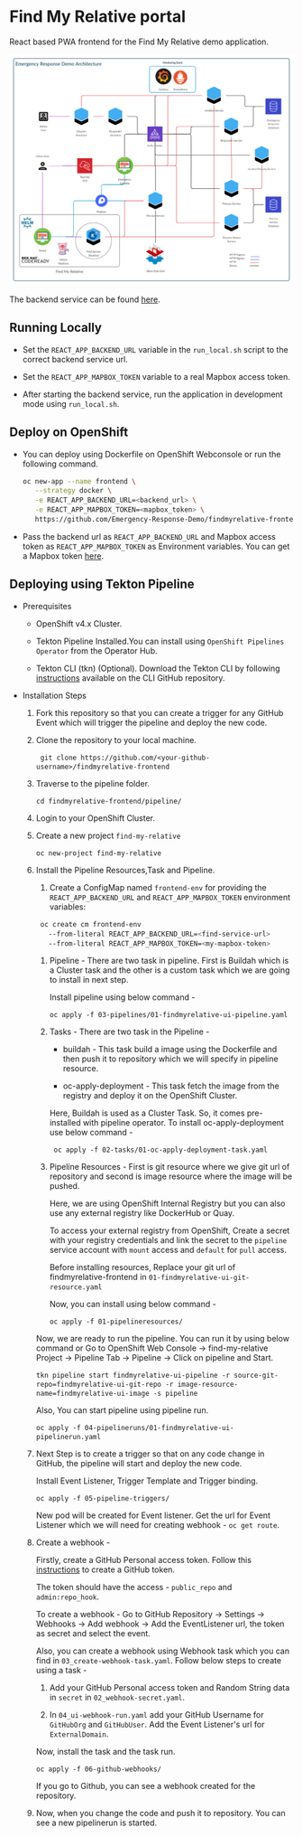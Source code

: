 # Find My Relative portal

React based PWA frontend for the Find My Relative demo application.

![Architecture](/resources/architecture.jpg)

The backend service can be found [here](https://github.com/Emergency-Response-Demo/find-service).

## Running Locally

* Set the `REACT_APP_BACKEND_URL` variable in the `run_local.sh` script to the correct backend service url.

* Set the `REACT_APP_MAPBOX_TOKEN` variable to a real Mapbox access token.

* After starting the backend service, run the application in development mode using `run_local.sh`.

## Deploy on OpenShift

* You can deploy using Dockerfile on OpenShift Webconsole or run the following command.
  
  ```bash
  oc new-app --name frontend \
     --strategy docker \
     -e REACT_APP_BACKEND_URL=<backend_url> \
     -e REACT_APP_MAPBOX_TOKEN=<mapbox_token> \
     https://github.com/Emergency-Response-Demo/findmyrelative-frontend
  ```
  
* Pass the backend url as `REACT_APP_BACKEND_URL` and Mapbox access token as `REACT_APP_MAPBOX_TOKEN` as Environment variables. You can get a Mapbox token [here](https://account.mapbox.com/).

## Deploying using Tekton Pipeline

* Prerequisites

    - OpenShift v4.x Cluster.
     
    - Tekton Pipeline Installed.You can install using `OpenShift Pipelines Operator` from the Operator Hub.
    
    - Tekton CLI (tkn) (Optional). Download the Tekton CLI by following [instructions](https://github.com/tektoncd/cli#installing-tkn) available on the CLI GitHub repository.

* Installation Steps

    1. Fork this repository so that you can create a trigger for any GitHub Event which will trigger the pipeline and deploy the new code.
    
    2. Clone the repository to your local machine.
    
       ```
        git clone https://github.com/<your-github-username>/findmyrelative-frontend
       ```
    
    3. Traverse to the pipeline folder.
    
        ```
        cd findmyrelative-frontend/pipeline/
        ```
        
    4. Login to your OpenShift Cluster.
    
    5. Create a new project `find-my-relative`
    
       ```
       oc new-project find-my-relative
       ```
    
    6. Install the Pipeline Resources,Task and Pipeline.
    
        1. Create a ConfigMap named `frontend-env` for providing the `REACT_APP_BACKEND_URL` and `REACT_APP_MAPBOX_TOKEN` environment variables:
        ```bash
         oc create cm frontend-env
           --from-literal REACT_APP_BACKEND_URL=<find-service-url>
           --from-literal REACT_APP_MAPBOX_TOKEN=<my-mapbox-token>
        ```

        1. Pipeline - There are two task in pipeline. First is Buildah which is a Cluster task and the other is a custom task which we are going to install in next step.
        
            Install pipeline using below command - 
        
           ```
           oc apply -f 03-pipelines/01-findmyrelative-ui-pipeline.yaml 
           ```
         
        2. Tasks - There are two task in the Pipeline - 
            
            - buildah - This task build a image using the Dockerfile and then push it to repository which we will specify in pipeline resource.
            
            - oc-apply-deployment - This task fetch the image from the registry and deploy it on the OpenShift Cluster.
            
            Here, Buildah is used as a Cluster Task. So, it comes pre-installed with pipeline operator. To install oc-apply-deployment use below command -
            
           ```
            oc apply -f 02-tasks/01-oc-apply-deployment-task.yaml
           ```
        
        3. Pipeline Resources - First is git resource where we give git url of repository and second is image resource where the image will be pushed.
        
            Here, we are using OpenShift Internal Registry but you can also use any external registry like DockerHub or Quay.
             
            To access your external registry from OpenShift, Create a secret with your registry credentials and link the secret to the `pipeline` service account with `mount` access and `default` for `pull` access. 
            
            Before installing resources, Replace your git url of findmyrelative-frontend in `01-findmyrelative-ui-git-resource.yaml`
            
            Now, you can install using below command - 
            
           ```
           oc apply -f 01-pipelineresources/
           ```
        
        Now, we are ready to run the pipeline. You can run it by using below command or Go to OpenShift Web Console -> find-my-relative Project -> Pipeline Tab -> Pipeline -> Click on pipeline and Start.
        
        ```
        tkn pipeline start findmyrelative-ui-pipeline -r source-git-repo=findmyrelative-ui-git-repo -r image-resource-name=findmyrelative-ui-image -s pipeline
        ```  
        
        Also, You can start pipeline using pipeline run.      
        
        ``` 
        oc apply -f 04-pipelineruns/01-findmyrelative-ui-pipelinerun.yaml
        ```
              
    7. Next Step is to create a trigger so that on any code change in GitHub, the pipeline will start and deploy the new code. 
         
        Install Event Listener, Trigger Template and Trigger binding.
        
        ```
        oc apply -f 05-pipeline-triggers/
        ```
        
        New pod will be created for Event listener. Get the url for Event Listener which we will need for creating webhook - ` oc get route `.
    
    8. Create a webhook  -
    
        Firstly, create a GitHub Personal access token. Follow this [instructions](https://help.github.com/en/github/authenticating-to-github/creating-a-personal-access-token-for-the-command-line#creating-a-token) to create a GitHub token.
        
        The token should have the access - `public_repo`  and `admin:repo_hook`.  
        
        To create a webhook - Go to GitHub Repository -> Settings -> Webhooks -> Add webhook -> Add the EventListener url, the token as secret and select the event.
        
        Also, you can create a webhook using Webhook task which you can find in `03_create-webhook-task.yaml`. Follow below steps to create using a task - 
        
          1. Add your GitHub Personal access token and Random String data in `secret` in `02_webhook-secret.yaml`.
       
          2. In `04_ui-webhook-run.yaml` add your GitHub Username for `GitHubOrg` and `GitHubUser`. Add the Event Listener's url for `ExternalDomain`.
        
        Now, install the task and the task run.
        
       ```
       oc apply -f 06-github-webhooks/
       ```
        
        If you go to Github, you can see a webhook created for the repository.   
        
    9. Now, when you change the code and push it to repository. You can see a new pipelinerun is started.              
        

